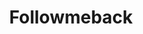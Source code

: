 ---
layout: project
title:  Followmeback
year:   2014
description: Who's not following you on Instagram?
skills: Ruby on Rails, Instagram API
image: project-followmeback.png
---
